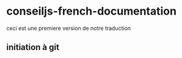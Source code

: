 # conseiljs-french-documentation

ceci est une premiere version de notre traduction

## initiation à git
